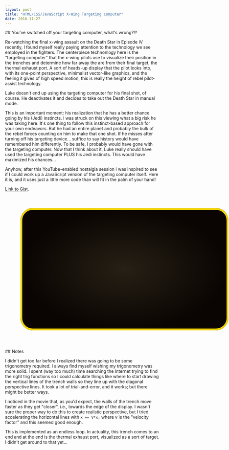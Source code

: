 ```yaml
---
layout: post
title: "HTML/CSS/JavaScript X-Wing Targeting Computer"
date: 2016-11-27
---
```


<div style="position:relative" markdown="1">
## You've switched off your targeting computer, what's wrong?!?

Re-watching the final x-wing assault on the Death Star in Episode IV recently, I found myself really paying attention to the technology we see employed in the fighters. The centerpiece technonlogy here is the "targeting computer" that the x-wing pilots use to visualize their position in the trenches and determine how far away the are from their final target, the thermal exhaust port. A sort of heads-up display that the pilot looks into, with its one-point perspective, minimalist vector-like graphics, and the feeling it gives of high speed motion, this is really the height of rebel pilot-assist technology.

Luke doesn't end up using the targeting computer for his final shot, of course. He deactivates it and decides to take out the Death Star in manual mode.

This is an important moment: his realization that he has a better chance going by his (Jedi) instincts. I was struck on this viewing what a big risk he was taking here. It's one thing to follow this instinct-based approach for your own endeavors. But he had an entire planet and probably the bulk of the rebel forces counting on him to make that one shot. If he misses after turning off his targeting device... suffice to say history would have remembered him differently. To be safe, I probably would have gone with the targeting computer. Now that I think about it, Luke really should have used the targeting computer PLUS his Jedi instincts. This would have maximized his chances...

Anyhow, after this YouTube-enabled nostalgia session I was inspired to see if I could work up a JavaScript version of the targeting computer itself. Here it is, and it uses just a little more code than will fit in the palm of your hand!

[Link to Gist](https://gist.github.com/mcmonty2600/3b31674e8896ef24e9d31afaf796bbaf).

</div>

<style>
#tube_container {
  position:relative;
  height:500px;
  width: 700px;
}

.tube {
  position: absolute; 
  color: rgba(240, 210, 0, 1);
  left: 50px;
  top: 40px;
  width: 680px;
  height: 400px;
  border-radius: 40px;
}

.outline {
  box-sizing: border-box;
  border-style:solid;
  border-width: 6px;
}

.glow {
  background: -webkit-radial-gradient(center center, contain, rgba(150,140,100,1), rgba(10,5,2,1)) center center no-repeat, black;
  opacity:0.2;
}

#gridCanvas
{
  background-color: rgba(10, 5, 2, 1);
}
</style>

<div id="tube_container">
  <canvas class = "tube" id="gridCanvas" height="400" width="640"></canvas>
  <div class="tube glow" height="400" width="640"></div>
  <div class ="tube outline" height="400" width="640"></div>
</div>

<script>
(function() {

  var c=document.getElementById("gridCanvas");
  var ctx=c.getContext("2d");
  var w = ctx.canvas.width;
  var h = ctx.canvas.height;
  var cx = w/2;
  var cy = h/2;
  var theta_mid = Math.atan((h/2)/(w/2)); // angle to the corner of the canvas
  var thetas = [0.25, 0.66, 0.9]; // angles of perspective lines
  dx = Math.cos(thetas[2]);
  dy = Math.sin(thetas[2]);
  var staticImage;
  var gridColor = 'rgba(240, 210, 0, 1)'
  var distanceIndicatorColor = 'rgba(200, 0, 0, 1)'

  ctx.strokeStyle = gridColor;
  ctx.lineWidth = 4;

  // diagonal perspective lines
  ctx.beginPath();
  for(i=0; i<3;i++)
  {
    if (thetas[i] < theta_mid) {
      ctx.moveTo(cx,cy);
      ctx.lineTo(w, cy - (w/2)*Math.tan(thetas[i]));
      ctx.moveTo(cx,cy);
      ctx.lineTo(w, cy + (w/2)*Math.tan(thetas[i]));
      ctx.moveTo(cx,cy);
      ctx.lineTo(0, cy + (w/2)*Math.tan(thetas[i]));
      ctx.moveTo(cx,cy);
      ctx.lineTo(0, cy - (w/2)*Math.tan(thetas[i]));
      ctx.stroke();
    }
    else {
      ctx.moveTo(cx,cy);
      ctx.lineTo(cx+(h/2)/Math.tan(thetas[i]), h);
      ctx.moveTo(cx,cy);
      ctx.lineTo(cx-(h/2)/Math.tan(thetas[i]), h);
      ctx.moveTo(cx,cy);
      ctx.lineTo(cx+(h/2)/Math.tan(thetas[i]), 0);
      ctx.moveTo(cx,cy);
      ctx.lineTo(cx-(h/2)/Math.tan(thetas[i]), 0);
      ctx.stroke();
    }
  }

  var staticImage = ctx.getImageData(0,0,w,h);

  // setup for render loop
  var darr = [10];
  var distanceIndicatorLinePos = w/2;
  setInterval(render_loop, 33); /*30 FPS*/

  function render_loop ()
  {
    ctx.clearRect(0, 0, w, h);
    ctx.putImageData(staticImage,0,0);
    ctx.strokeStyle = gridColor;
    ctx.lineWidth = 4;
    if (darr[0] > 30)
    {
      darr.unshift(10);
    }
    for (i=0; i<darr.length;i++)
    {
      d = darr[i];
      ctx.beginPath();
      ctx.moveTo(cx+d*dx,cy-d*dy);
      ctx.lineTo(cx+d*dx,cy+d*dy);
      ctx.lineTo(cx-d*dx,cy+d*dy);
      ctx.lineTo(cx-d*dx,cy-d*dy);
      ctx.stroke();
      darr[i]+=0.125*darr[i]; // the closer to the edge, the faster the line moves
      if (darr[i]*dx>w) // off screen
      {
        darr.pop();
      }
    }
    ctx.lineWidth = 8;
    ctx.strokeStyle = distanceIndicatorColor;
    ctx.beginPath();
    ctx.moveTo(cx+distanceIndicatorLinePos,0);
    ctx.lineTo(cx+distanceIndicatorLinePos,h);
    ctx.moveTo(cx-distanceIndicatorLinePos,0);
    ctx.lineTo(cx-distanceIndicatorLinePos,h);
    ctx.stroke();
    distanceIndicatorLinePos -= 1;
    if (distanceIndicatorLinePos == 0)
    {
      distanceIndicatorLinePos = w/2;
    }
  }

})();
</script>

<div style="position:relative" markdown="1">
## Notes

I didn't get too far before I realized there was going to be some trigonometry required. I always find myself wishing my trigonometry was more solid. I spent (way too much) time searching the Internet trying to find the right trig functions so I could calculate things like where to start drawing the vertical lines of the trench walls so they line up with the diagonal perspective lines. It took a lot of trial-and-error, and it works; but there might be better ways.

I noticed in the movie that, as you'd expect, the walls of the trench move faster as they get "closer", i.e., towards the edge of the display. I wasn't sure the proper way to do this to create realistic perspective, but I tried accelerating the horizontal lines with `x += V*x;` where v is the "velocity factor" and this seemed good enough.

This is implemented as an endless loop. In actuality, this trench comes to an end and at the end is the thermal exhaust port, visualized as a sort of target. I didn't get around to that yet...
</div>
